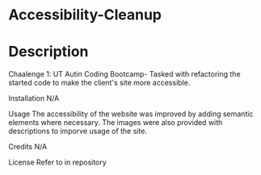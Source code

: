 # Accessibility-Cleanup

# Description
Chaalenge 1: UT Autin Coding Bootcamp- Tasked with refactoring the started code to make the client's site more accessible. 


Installation
N/A

Usage
The accessibility of the website was improved by adding semantic elements where necessary. The images were also provided with descriptions to imporve usage of the site. 

Credits
N/A

License
Refer to in repository
